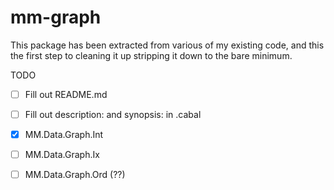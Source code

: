 # mm-graph

This package has been extracted from various of my existing code, and this
the first step to cleaning it up stripping it down to the bare minimum.

TODO
- [ ] Fill out README.md
- [ ] Fill out description: and synopsis: in .cabal
- [x] MM.Data.Graph.Int
- [ ] MM.Data.Graph.Ix
- [ ] MM.Data.Graph.Ord (??)

